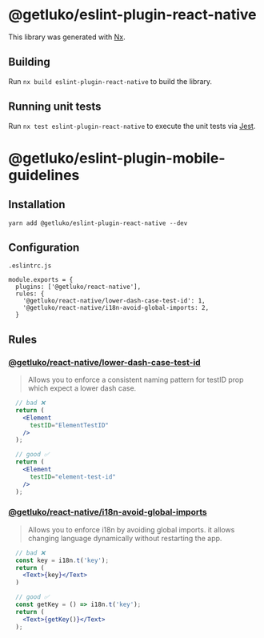 # @getluko/eslint-plugin-react-native

This library was generated with [Nx](https://nx.dev).

## Building

Run `nx build eslint-plugin-react-native` to build the library.

## Running unit tests

Run `nx test eslint-plugin-react-native` to execute the unit tests via [Jest](https://jestjs.io).

# @getluko/eslint-plugin-mobile-guidelines

## Installation

```
yarn add @getluko/eslint-plugin-react-native --dev
```

## Configuration

`.eslintrc.js`

```
module.exports = {
  plugins: ['@getluko/react-native'],
  rules: {
    '@getluko/react-native/lower-dash-case-test-id': 1,
    '@getluko/react-native/i18n-avoid-global-imports: 2,
  }
```

## Rules
### [@getluko/react-native/lower-dash-case-test-id](src/docs/rules/lower-dash-case-test-id.md)

> Allows you to enforce a consistent naming pattern for testID prop which expect a lower dash case.

  ```jsx
    // bad ❌
    return (
      <Element
        testID="ElementTestID"
      />
    );

    // good ✅
    return (
      <Element
        testID="element-test-id"
      />
    );
  ```


### [@getluko/react-native/i18n-avoid-global-imports](src/docs/rules/i18n-avoid-global-imports.md)

> Allows you to enforce i18n by avoiding global imports. it allows changing language dynamically without restarting the app.

  ```jsx
    // bad ❌
    const key = i18n.t('key');
    return (
      <Text>{key}</Text>
    )

    // good ✅
    const getKey = () => i18n.t('key');
    return (
      <Text>{getKey()}</Text>
    );
  ```
